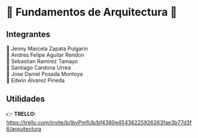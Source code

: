 # :eyes: Fundamentos de Arquitectura :eyes: 

## Integrantes
:woman: Jenny Marcela Zapata Pulgarin  
:man: Andres Felipe Aguilar Rendon  
:man: Sebastian Ramirez Tamayo  
:man: Santiago Cardona Urrea  
:man: Jose Daniel Posada Montoya  
:man: Edwin Álvarez Pineda  

## Utilidades
:point_right: **TRELLO:**  https://trello.com/invite/b/IbvPm1Ub/bf4380e45436225926263fae3b77d3f6/arquitectura
